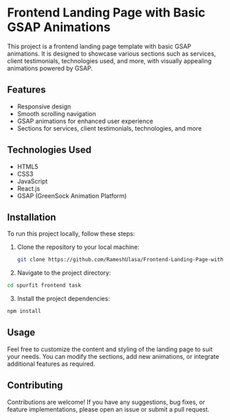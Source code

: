 # Frontend Landing Page with Basic GSAP Animations

This project is a frontend landing page template with basic GSAP animations. It is designed to showcase various sections such as services, client testimonials, technologies used, and more, with visually appealing animations powered by GSAP.

## Features

- Responsive design
- Smooth scrolling navigation
- GSAP animations for enhanced user experience
- Sections for services, client testimonials, technologies, and more

## Technologies Used

- HTML5
- CSS3
- JavaScript
- React.js
- GSAP (GreenSock Animation Platform)

## Installation

To run this project locally, follow these steps:

1. Clone the repository to your local machine:

   ```bash
   git clone https://github.com/RameshUlasa/Frontend-Landing-Page-with-Basic-GSAP-Animations.git
   ```

2. Navigate to the project directory:

```bash
cd spurfit frontend task
```

3. Install the project dependencies:

```bash
npm install
```

## Usage

Feel free to customize the content and styling of the landing page to suit your needs. You can modify the sections, add new animations, or integrate additional features as required.

## Contributing

Contributions are welcome! If you have any suggestions, bug fixes, or feature implementations, please open an issue or submit a pull request.
